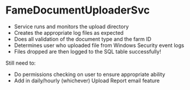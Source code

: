 # FameDocumentUploaderSvc


- Service runs and monitors the upload directory
- Creates the appropriate log files as expected
- Does all validation of the document type and the farm ID
- Determines user who uploaded file from Windows Security event logs
- Files dropped are then logged to the SQL table successfully!

Still need to:
- Do permissions checking on user to ensure appropriate ability
- Add in daily/hourly (whichever) Upload Report email feature
